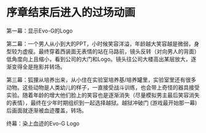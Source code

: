 # 序章结束后进入的过场动画
第一幕：显示Evo-G的Logo

第二幕：一个男人从小到大的PPT，小时候笑容洋溢，年龄越大笑容越是微弱，身型较为虚瘦。最终穿着西装面无表情的站在马路前，镜头反转（对向男人的背面）低角度向上且缩小，看到公司的大门和Logo。镜头往公司大楼高出某层放大，逐渐变得全是拖影并转场。

第三幕：狐狸从培养出来，从小住在实验室培养基/培养罐里，实验室里还有很多动物。这些动物是人类幼儿的样子，一直接受战斗训练，也会带上奇怪的器具接受实验。随着年龄的增大他们脸上的笑容也是逐渐消失（尽量模拟男主最后笑容消失的表情），最终在少年时期组织到一起选择越狱。越狱冲破门 (游戏最开始那一幕) 后画面就逐渐被血迹覆盖，转场。

终幕：染上血迹的Evo-G Logo
